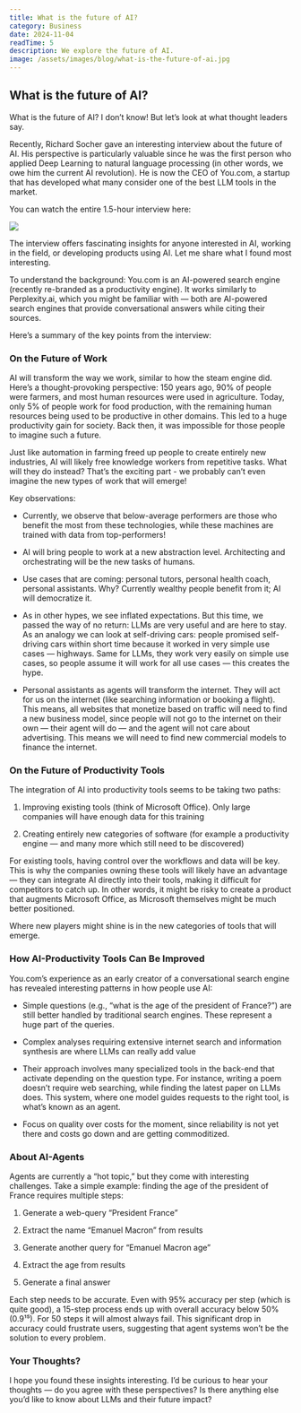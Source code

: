```yaml
---
title: What is the future of AI?
category: Business
date: 2024-11-04
readTime: 5
description: We explore the future of AI.
image: /assets/images/blog/what-is-the-future-of-ai.jpg
---
```

## What is the future of AI?

What is the future of AI? I don’t know! But let’s look at what thought leaders say.

Recently, Richard Socher gave an interesting interview about the future of AI. His perspective is particularly valuable since he was the first person who applied Deep Learning to natural language processing (in other words, we owe him the current AI revolution). He is now the CEO of You.com, a startup that has developed what many consider one of the best LLM tools in the market.

You can watch the entire 1.5-hour interview here:

<a href="https://www.youtube.com/watch?v=YK2Be7LcaK8" target="_blank">![](https://cdn-images-1.medium.com/max/2000/1*XhLg9ej5vEenhGv5y8BEQw.png)</a>

The interview offers fascinating insights for anyone interested in AI, working in the field, or developing products using AI. Let me share what I found most interesting.

To understand the background: You.com is an AI-powered search engine (recently re-branded as a productivity engine). It works similarly to Perplexity.ai, which you might be familiar with — both are AI-powered search engines that provide conversational answers while citing their sources.

Here’s a summary of the key points from the interview:

### On the Future of Work

AI will transform the way we work, similar to how the steam engine did. Here’s a thought-provoking perspective: 150 years ago, 90% of people were farmers, and most human resources were used in agriculture. Today, only 5% of people work for food production, with the remaining human resources being used to be productive in other domains. This led to a huge productivity gain for society. Back then, it was impossible for those people to imagine such a future.

Just like automation in farming freed up people to create entirely new industries, AI will likely free knowledge workers from repetitive tasks. What will they do instead? That’s the exciting part - we probably can’t even imagine the new types of work that will emerge!

Key observations:

* Currently, we observe that below-average performers are those who benefit the most from these technologies, while these machines are trained with data from top-performers!

* AI will bring people to work at a new abstraction level. Architecting and orchestrating will be the new tasks of humans.

* Use cases that are coming: personal tutors, personal health coach, personal assistants. Why? Currently wealthy people benefit from it; AI will democratize it.

* As in other hypes, we see inflated expectations. But this time, we passed the way of no return: LLMs are very useful and are here to stay. As an analogy we can look at self-driving cars: people promised self-driving cars within short time because it worked in very simple use cases — highways. Same for LLMs, they work very easily on simple use cases, so people assume it will work for all use cases — this creates the hype.

* Personal assistants as agents will transform the internet. They will act for us on the internet (like searching information or booking a flight). This means, all websites that monetize based on traffic will need to find a new business model, since people will not go to the internet on their own — their agent will do — and the agent will not care about advertising. This means we will need to find new commercial models to finance the internet.

### On the Future of Productivity Tools

The integration of AI into productivity tools seems to be taking two paths:

 1. Improving existing tools (think of Microsoft Office). Only large companies will have enough data for this training

 2. Creating entirely new categories of software (for example a productivity engine — and many more which still need to be discovered)

For existing tools, having control over the workflows and data will be key. This is why the companies owning these tools will likely have an advantage — they can integrate AI directly into their tools, making it difficult for competitors to catch up. In other words, it might be risky to create a product that augments Microsoft Office, as Microsoft themselves might be much better positioned.

Where new players might shine is in the new categories of tools that will emerge.

### How AI-Productivity Tools Can Be Improved

You.com’s experience as an early creator of a conversational search engine has revealed interesting patterns in how people use AI:

* Simple questions (e.g., “what is the age of the president of France?”) are still better handled by traditional search engines. These represent a huge part of the queries.

* Complex analyses requiring extensive internet search and information synthesis are where LLMs can really add value

* Their approach involves many specialized tools in the back-end that activate depending on the question type. For instance, writing a poem doesn’t require web searching, while finding the latest paper on LLMs does. This system, where one model guides requests to the right tool, is what’s known as an agent.

* Focus on quality over costs for the moment, since reliability is not yet there and costs go down and are getting commoditized.

### About AI-Agents

Agents are currently a “hot topic,” but they come with interesting challenges. Take a simple example: finding the age of the president of France requires multiple steps:

 1. Generate a web-query “President France”

 2. Extract the name “Emanuel Macron” from results

 3. Generate another query for “Emanuel Macron age”

 4. Extract the age from results

 5. Generate a final answer

Each step needs to be accurate. Even with 95% accuracy per step (which is quite good), a 15-step process ends up with overall accuracy below 50% (0.9¹⁵). For 50 steps it will almost always fail. This significant drop in accuracy could frustrate users, suggesting that agent systems won’t be the solution to every problem.

### Your Thoughts?

I hope you found these insights interesting. I’d be curious to hear your thoughts — do you agree with these perspectives? Is there anything else you’d like to know about LLMs and their future impact?